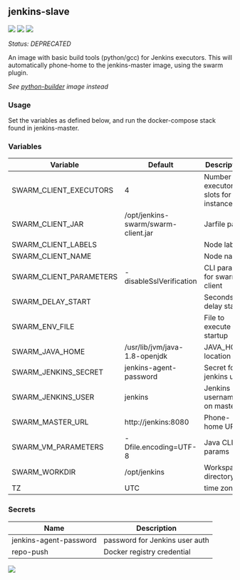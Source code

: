 ## jenkins-slave
[![](https://img.shields.io/docker/v/instantlinux/jenkins-slave?sort=date)](https://microbadger.com/images/instantlinux/jenkins-slave "Version badge") [![](https://images.microbadger.com/badges/image/instantlinux/jenkins-slave.svg)](https://microbadger.com/images/instantlinux/jenkins-slave "Image badge") [![](https://images.microbadger.com/badges/commit/instantlinux/jenkins-slave.svg)](https://microbadger.com/images/instantlinux/jenkins-slave "Commit badge")

*Status: DEPRECATED*

An image with basic build tools (python/gcc) for Jenkins
executors. This will automatically phone-home to the jenkins-master
image, using the swarm plugin.

_See [python-builder](../python-builder/README.md) image instead_

### Usage
Set the variables as defined below, and run the docker-compose stack
found in jenkins-master.

### Variables

Variable | Default | Description
-------- | ------- | -----------
SWARM_CLIENT_EXECUTORS | 4 | Number of executor slots for this instance
SWARM_CLIENT_JAR | /opt/jenkins-swarm/swarm-client.jar | Jarfile path
SWARM_CLIENT_LABELS |  | Node labels
SWARM_CLIENT_NAME |  | Node name
SWARM_CLIENT_PARAMETERS | -disableSslVerification | CLI params for swarm client
SWARM_DELAY_START |  | Seconds to delay start
SWARM_ENV_FILE |  | File to execute at startup
SWARM_JAVA_HOME | /usr/lib/jvm/java-1.8-openjdk | JAVA_HOME location
SWARM_JENKINS_SECRET | jenkins-agent-password | Secret for jenkins user
SWARM_JENKINS_USER | jenkins | Jenkins username on master
SWARM_MASTER_URL | http://jenkins:8080 | Phone-home URL
SWARM_VM_PARAMETERS | -Dfile.encoding=UTF-8 | Java CLI params
SWARM_WORKDIR | /opt/jenkins | Workspace directory
TZ | UTC | time zone

### Secrets
Name | Description
---- | -----------
jenkins-agent-password | password for Jenkins user auth
repo-push | Docker registry credential

[![](https://img.shields.io/badge/license-Apache--2.0-red.svg)](https://choosealicense.com/licenses/apache-2.0/ "License badge")
